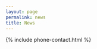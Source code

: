 ```yaml
---
layout: page
permalink: news
title: News
---
```


<script type = "text/javascript" >
  var news_posts = [
    {"slag": "none"}
    {% for newpost in site.data.mynews %}
      ,{
          "slag": "{{newpost.slag}}",
          "user": "{{newpost.user}}"
      }
    {% endfor %}
  ];
 
  news_posts.forEach(newpost => {
    if(newpost.slag == 'none'){
      return;
    }
    fetch('https://dev.to/api/articles/'+newpost.user+'/'+newpost.slag).then((res) => res.json()).then(article => {
      //console.log(article);
      

      let article_template = document.getElementById("apitoui_template")
            .querySelector(".news-post-template")
            .cloneNode(true);

      article_template.querySelector(".title-plaeceholder").innerHTML = article.title;
      let ar_image = article_template.querySelector(".img-placeholder");
      ar_image.src = article.user.profile_image_90;
      ar_image.title = article.user.name;
      
      article_template.querySelector(".username-plaeceholder").innerHTML = article.user.name;
      article_template.querySelector(".date-plaeceholder").innerHTML = article.readable_publish_date;
      article_template.querySelector(".read-plaeceholder").innerHTML = article.reading_time_minutes;
      article_template.querySelector(".description-plaeceholder").innerHTML = article.description;
      let taglist_placeholder = article_template.querySelector(".taglist-plaeceholder");
      article.tags.forEach(tag => {
        taglist_placeholder.append("#"+tag+" ");
      });

      
      article_template.querySelectorAll(".news-post-link-to").forEach(link => {
        link.href = article.canonical_url;
      });

      let articles_placeholder = document.getElementById("articles_placeholder");
      articles_placeholder.append(article_template);

    });
  });

</script>
<div id="articles_placeholder" class = "dev-to-articles">


</div>

<div id="apitoui_template" class = "apitoui-template" style="display:none">
  <div class = "news-post-template" >
    <a href = "#" target = "_BLANK" class = "news-post-link-to" >
      <div class = "news-post-wrap" >
            <div class="post-left-side">
              <img class = "img-placeholder" src = "" alt = "" />
            </div>
            <div class="post-right-side">
              <h4>
                <span class = "title-plaeceholder" ></span>
              </h4>
              <div class="small-details">
                <small class="news-post-details">
                  <span class = "username-plaeceholder" ></span> ・ <span class = "date-plaeceholder" ></span> ・ <span class = "read-plaeceholder" ></span> minutes read
                </small>
              </div>
              <div class="post-description">
                <span class="description-plaeceholder"></span>
              </div>
              <div class="taglist">
                <small class="news-post-taglist">
                    <span class = "taglist-plaeceholder" ></span>
                </small>
              </div>
            </div>
      </div>
    </a>
  </div>
</div>

{% include phone-contact.html %}